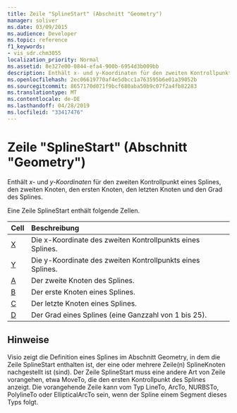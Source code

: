```yaml
---
title: Zeile "SplineStart" (Abschnitt "Geometry")
manager: soliver
ms.date: 03/09/2015
ms.audience: Developer
ms.topic: reference
f1_keywords:
- vis_sdr.chm3055
localization_priority: Normal
ms.assetid: 8e327e00-0844-efa4-900b-6954d3b009bb
description: Enthält x- und y-Koordinaten für den zweiten Kontrollpunkt eines Splines, den zweiten Knoten, den ersten Knoten, den letzten Knoten und den Grad des Splines.
ms.openlocfilehash: 2ec06619770af4e5dbcc1a763595b6e01a39052b
ms.sourcegitcommit: 8657170d071f9bcf680aba50b9c07f2a4fb82283
ms.translationtype: MT
ms.contentlocale: de-DE
ms.lasthandoff: 04/28/2019
ms.locfileid: "33417476"
---
```

# <a name="splinestart-row-geometry-section"></a>Zeile "SplineStart" (Abschnitt "Geometry")

Enthält  *x-*  und  *y-Koordinaten*  für den zweiten Kontrollpunkt eines Splines, den zweiten Knoten, den ersten Knoten, den letzten Knoten und den Grad des Splines. 
  
Eine Zeile SplineStart enthält folgende Zellen.
  
|**Cell**|**Beschreibung**|
|:-----|:-----|
|[X](x-cell-geometry-section.md) <br/> |Die  x-Koordinate des zweiten Kontrollpunkts eines Splines.  <br/> |
|[Y](y-cell-geometry-section.md) <br/> |Die  y-Koordinate des zweiten Kontrollpunkts eines Splines.  <br/> |
|[A](a-cell-geometry-section.md) <br/> |Der zweite Knoten des Splines.  <br/> |
|[B](b-cell-geometry-section.md) <br/> |Der erste Knoten eines Splines.  <br/> |
|[C](c-cell-geometry-section.md) <br/> |Der letzte Knoten eines Splines.  <br/> |
|[D](d-cell-geometry-section.md) <br/> |Der Grad eines Splines (eine Ganzzahl von 1 bis 25).  <br/> |
   
## <a name="remarks"></a>Hinweise

Visio zeigt die Definition eines Splines im Abschnitt Geometry, in dem die Zeile SplineStart enthalten ist, der eine oder mehrere Zeile(n) SplineKnoten nachgestellt ist (sind). Der Zeile SplineStart muss eine andere Art von Zeile vorangehen, etwa MoveTo, die den ersten Kontrollpunkt des Splines anzeigt. Die vorangehende Zeile kann vom Typ LineTo, ArcTo, NURBSTo, PolylineTo oder EllipticalArcTo sein, wenn der Spline einem Segment dieses Typs folgt.
  

